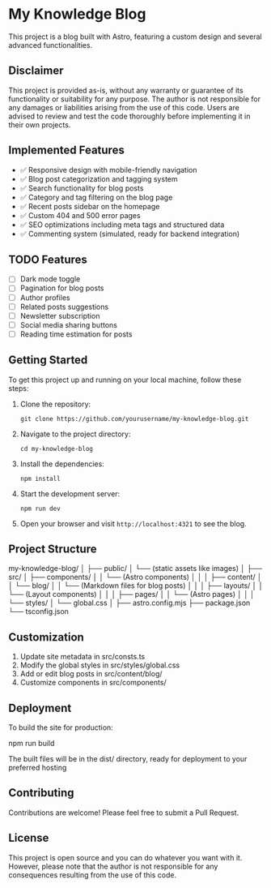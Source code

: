 
# My Knowledge Blog

This project is a blog built with Astro, featuring a custom design and several advanced functionalities.

## Disclaimer

This project is provided as-is, without any warranty or guarantee of its functionality or suitability for any purpose. The author is not responsible for any damages or liabilities arising from the use of this code. Users are advised to review and test the code thoroughly before implementing it in their own projects.

## Implemented Features

- ✅ Responsive design with mobile-friendly navigation
- ✅ Blog post categorization and tagging system
- ✅ Search functionality for blog posts
- ✅ Category and tag filtering on the blog page
- ✅ Recent posts sidebar on the homepage
- ✅ Custom 404 and 500 error pages
- ✅ SEO optimizations including meta tags and structured data
- ✅ Commenting system (simulated, ready for backend integration)

## TODO Features

- [ ] Dark mode toggle
- [ ] Pagination for blog posts
- [ ] Author profiles
- [ ] Related posts suggestions
- [ ] Newsletter subscription
- [ ] Social media sharing buttons
- [ ] Reading time estimation for posts

## Getting Started

To get this project up and running on your local machine, follow these steps:

1. Clone the repository:
   ```
   git clone https://github.com/yourusername/my-knowledge-blog.git
   ```

2. Navigate to the project directory:
   ```
   cd my-knowledge-blog
   ```

3. Install the dependencies:
   ```
   npm install
   ```

4. Start the development server:
   ```
   npm run dev
   ```

5. Open your browser and visit `http://localhost:4321` to see the blog.

## Project Structure

my-knowledge-blog/
│
├── public/
│ └── (static assets like images)
│
├── src/
│ ├── components/
│ │ └── (Astro components)
│ │
│ ├── content/
│ │ └── blog/
│ │ └── (Markdown files for blog posts)
│ │
│ ├── layouts/
│ │ └── (Layout components)
│ │
│ ├── pages/
│ │ └── (Astro pages)
│ │
│ └── styles/
│ └── global.css
│
├── astro.config.mjs
├── package.json
└── tsconfig.json

## Customization

1. Update site metadata in src/consts.ts
2. Modify the global styles in src/styles/global.css
3. Add or edit blog posts in src/content/blog/
4. Customize components in src/components/

## Deployment

To build the site for production:

npm run build

The built files will be in the dist/ directory, ready for deployment to your preferred hosting 

## Contributing

Contributions are welcome! Please feel free to submit a Pull Request.

## License

This project is open source and you can do whatever you want with it. However, please note that the author is not responsible for any consequences resulting from the use of this code.